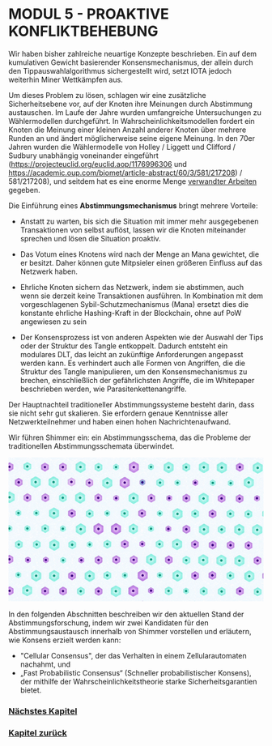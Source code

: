 # MODUL 5  - PROAKTIVE KONFLIKTBEHEBUNG

Wir haben bisher zahlreiche neuartige Konzepte beschrieben. Ein auf dem kumulativen Gewicht basierender Konsensmechanismus, der allein durch den Tippauswahlalgorithmus sichergestellt wird, setzt IOTA jedoch weiterhin Miner Wettkämpfen aus.

Um dieses Problem zu lösen, schlagen wir eine zusätzliche Sicherheitsebene vor, auf der Knoten ihre Meinungen durch Abstimmung austauschen. Im Laufe der Jahre wurden umfangreiche Untersuchungen zu Wählermodellen durchgeführt. In Wahrscheinlichkeitsmodellen fordert ein Knoten die Meinung einer kleinen Anzahl anderer Knoten über mehrere Runden an und ändert möglicherweise seine eigene Meinung. In den 70er Jahren wurden die Wählermodelle von Holley / Liggett und Clifford / Sudbury unabhängig voneinander eingeführt (https://projecteuclid.org/euclid.aop/1176996306 und https://academic.oup.com/biomet/article-abstract/60/3/581/217208) / 581/217208), und seitdem hat es eine enorme Menge [verwandter Arbeiten](https://scholar.google.com/scholar?client=ubuntu&channel=fs&oe=utf-8&um=1&ie=UTF-8&lr&cites=196403151939999542) gegeben.

Die Einführung eines **Abstimmungsmechanismus** bringt mehrere Vorteile:

- Anstatt zu warten, bis sich die Situation mit immer mehr ausgegebenen Transaktionen von selbst auflöst, lassen wir die Knoten miteinander sprechen und lösen die Situation proaktiv.

- Das Votum eines Knotens wird nach der Menge an Mana gewichtet, die er besitzt. Daher können gute Mitpsieler einen größeren Einfluss auf das Netzwerk haben.

- Ehrliche Knoten sichern das Netzwerk, indem sie abstimmen, auch wenn sie derzeit keine Transaktionen ausführen. In Kombination mit dem vorgeschlagenen Sybil-Schutzmechanismus (Mana) ersetzt dies die konstante ehrliche Hashing-Kraft in der Blockchain, ohne auf PoW angewiesen zu sein

- Der Konsensprozess ist von anderen Aspekten wie der Auswahl der Tips oder der Struktur des Tangle entkoppelt. Dadurch entsteht ein modulares DLT, das leicht an zukünftige Anforderungen angepasst werden kann. Es verhindert auch alle Formen von Angriffen, die die Struktur des Tangle manipulieren, um den Konsensmechanismus zu brechen, einschließlich der gefährlichsten Angriffe, die im Whitepaper beschrieben werden, wie Parasitenkettenangriffe.

Der Hauptnachteil traditioneller Abstimmungssysteme besteht darin, dass sie nicht sehr gut skalieren. Sie erfordern genaue Kenntnisse aller Netzwerkteilnehmer und haben einen hohen Nachrichtenaufwand.

Wir führen Shimmer ein: ein Abstimmungsschema, das die Probleme der traditionellen Abstimmungsschemata überwindet.

![04_5_shimmer](https://github.com/einfachiota/coordicide/raw/master/assets/04_5_shimmer.gif)

In den folgenden Abschnitten beschreiben wir den aktuellen Stand der Abstimmungsforschung, indem wir zwei Kandidaten für den Abstimmungsaustausch innerhalb von Shimmer vorstellen und erläutern, wie Konsens erzielt werden kann:

- "Cellular Consensus", der das Verhalten in einem Zellularautomaten nachahmt, und
- „Fast Probabilistic Consensus“ (Schneller probabilistischer Konsens), der mithilfe der Wahrscheinlichkeitstheorie starke Sicherheitsgarantien bietet.

### [Nächstes Kapitel](./04_module_5_1)
### [Kapitel zurück](./04_module_4)